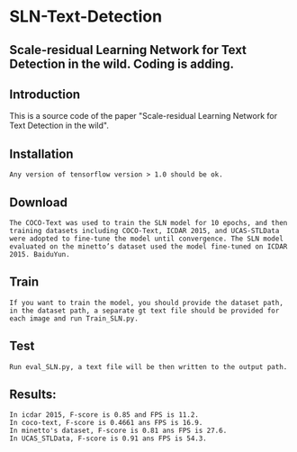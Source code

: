 # SLN-Text-Detection

## Scale-residual Learning Network for Text Detection in the wild. Coding is adding. 


## Introduction

This is a source code of the paper "Scale-residual Learning Network for Text Detection in the wild".


## Installation
    Any version of tensorflow version > 1.0 should be ok.

## Download
    The COCO-Text was used to train the SLN model for 10 epochs, and then training datasets including COCO-Text, ICDAR 2015, and UCAS-STLData were adopted to fine-tune the model until convergence. The SLN model evaluated on the minetto’s dataset used the model fine-tuned on ICDAR 2015. BaiduYun.
    
## Train
    If you want to train the model, you should provide the dataset path, in the dataset path, a separate gt text file should be provided for each image and run Train_SLN.py.
    
## Test
    Run eval_SLN.py, a text file will be then written to the output path.

## Results:
    In icdar 2015, F-score is 0.85 and FPS is 11.2. 
    In coco-text, F-score is 0.4661 ans FPS is 16.9. 
    In minetto's dataset, F-score is 0.81 ans FPS is 27.6.
    In UCAS_STLData, F-score is 0.91 ans FPS is 54.3.
    
    


